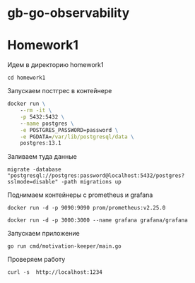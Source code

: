 # gb-go-observability

# Homework1
Идем в директорию homework1

```console
cd homework1
```

Запускаем постгрес в контейнере

```bat
docker run \
    --rm -it \
    -p 5432:5432 \
    --name postgres \
    -e POSTGRES_PASSWORD=password \
    -e PGDATA=/var/lib/postgresql/data \
    postgres:13.1
```

Заливаем туда данные

```console
migrate -database "postgresql://postgres:password@localhost:5432/postgres?sslmode=disable" -path migrations up
```

Поднимаем контейнеры с prometheus и grafana
```console
docker run -d -p 9090:9090 prom/prometheus:v2.25.0
```

```console
docker run -d -p 3000:3000 --name grafana grafana/grafana
```
Запускаем приложение

```console
go run cmd/motivation-keeper/main.go
```

Проверяем работу
```console
curl -s  http://localhost:1234
```
